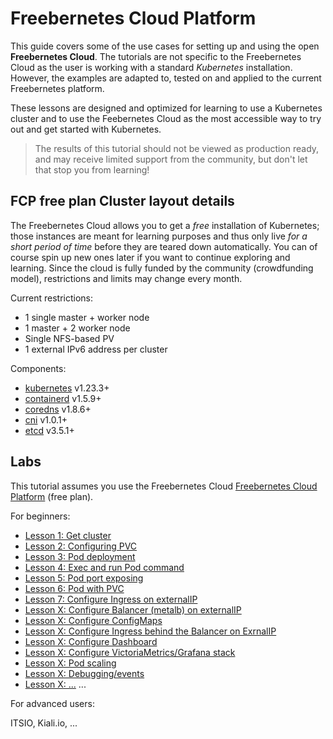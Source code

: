 # Freebernetes Cloud Platform

This guide covers some of the use cases for setting up and using the open **Freebernetes Cloud**. The tutorials are not specific to the Freebernetes Cloud as the user is working with a standard _Kubernetes_ installation. However, the examples are adapted to, tested on and applied to the current Freebernetes platform.

These lessons are designed and optimized for learning to use a Kubernetes cluster and to use the Feebernetes Cloud as the most accessible way to try out and get started with Kubernetes.

> The results of this tutorial should not be viewed as production ready, and may receive limited support from the community, but don't let that stop you from learning!

## FCP free plan Cluster layout details

The Freebernetes Cloud allows you to get a _free_ installation of Kubernetes; those instances are meant for learning purposes and thus only live _for a short period of time_ before they are teared down automatically. You can of course spin up new ones later if you want to continue exploring and learning. Since the cloud is fully funded by the community (crowdfunding model), restrictions and limits may change every month.

Current restrictions:

* 1 single master + worker node
* 1 master + 2 worker node
* Single NFS-based PV
* 1 external IPv6 address per cluster

Components:

* [kubernetes](https://github.com/kubernetes/kubernetes) v1.23.3+
* [containerd](https://github.com/containerd/containerd) v1.5.9+
* [coredns](https://github.com/coredns/coredns) v1.8.6+
* [cni](https://github.com/containernetworking/cni) v1.0.1+
* [etcd](https://github.com/etcd-io/etcd) v3.5.1+

## Labs

This tutorial assumes you use the Freebernetes Cloud [Freebernetes Cloud Platform](https://try-fcp.org) (free plan).

For beginners:

* [Lesson 1: Get cluster](docs/01-get-cluster.md)
* [Lesson 2: Configuring PVC](docs/02-configuring-pvc.md)
* [Lesson 3: Pod deployment](docs/03-pod-deployment.md)
* [Lesson 4: Exec and run Pod command](docs/04-pod-exec.md)
* [Lesson 5: Pod port exposing](docs/05-pod-port-exposing.md)
* [Lesson 6: Pod with PVC](docs/06-pod-pvc.md)
* [Lesson 7: Configure Ingress on externalIP](docs/07-ingress-extip.md)
* [Lesson X: Configure Balancer (metalb) on externalIP](docs/08-metalb-extip.md)
* [Lesson X: Configure ConfigMaps](docs/09-metalb-extip.md)
* [Lesson X: Configure Ingress behind the Balancer on ExrnalIP](docs/07-ingress-metalb-extip.md)
* [Lesson X: Configure Dashboard](docs/08-ingress-metalb-extip.md)
* [Lesson X: Configure VictoriaMetrics/Grafana stack](docs/09-victoriametrics-grafana.md)
* [Lesson X: Pod scaling](docs/10-pod-scaling.md)
* [Lesson X: Debugging/events](docs/11-debug-events.md)
* [Lesson X: ...](docs/12-debug-events.md)
...

For advanced users:

ITSIO, Kiali.io, ...

